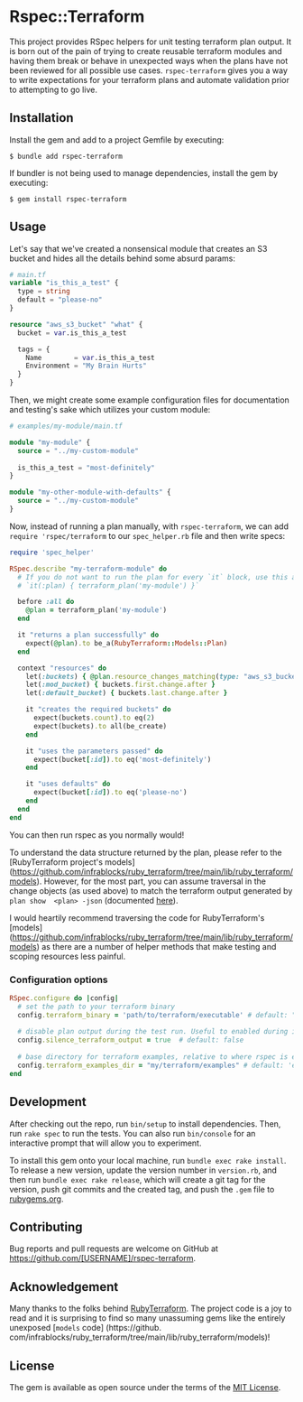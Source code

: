 # Rspec::Terraform

This project provides RSpec helpers for unit testing terraform plan output. It is born out of the pain of trying to 
create reusable terraform modules and having them break or behave in unexpected ways when the plans have not been 
reviewed for all possible use cases. `rspec-terraform` gives you a way to write expectations for your terraform 
plans and automate validation prior to attempting to go live.

## Installation

Install the gem and add to a project Gemfile by executing:

    $ bundle add rspec-terraform

If bundler is not being used to manage dependencies, install the gem by executing:

    $ gem install rspec-terraform

## Usage

Let's say that we've created a nonsensical module that creates an S3 bucket and hides all the details behind some 
absurd params:

```terraform
# main.tf
variable "is_this_a_test" {
  type = string
  default = "please-no"
}

resource "aws_s3_bucket" "what" {
  bucket = var.is_this_a_test

  tags = {
    Name        = var.is_this_a_test
    Environment = "My Brain Hurts"
  }
}
```

Then, we might create some example configuration files for documentation and testing's sake which utilizes your custom 
module:

```terraform
# examples/my-module/main.tf

module "my-module" {
  source = "../my-custom-module"
  
  is_this_a_test = "most-definitely"
}

module "my-other-module-with-defaults" {
  source = "../my-custom-module"
}
```

Now, instead of running a plan manually, with `rspec-terraform`, we can add `require 'rspec/terraform` to our 
`spec_helper.rb` file and then write specs:

```ruby
require 'spec_helper'

RSpec.describe "my-terraform-module" do
  # If you do not want to run the plan for every `it` block, use this approach. Otherwise you can use `subject` or 
  # `it(:plan) { terraform_plan('my-module') }`

  before :all do
    @plan = terraform_plan('my-module')
  end

  it "returns a plan successfully" do
    expect(@plan).to be_a(RubyTerraform::Models::Plan)
  end

  context "resources" do
    let(:buckets) { @plan.resource_changes_matching(type: "aws_s3_bucket") }
    let(:mod_bucket) { buckets.first.change.after }
    let(:default_bucket) { buckets.last.change.after }

    it "creates the required buckets" do
      expect(buckets.count).to eq(2)
      expect(buckets).to all(be_create)
    end

    it "uses the parameters passed" do
      expect(bucket[:id]).to eq('most-definitely')
    end

    it "uses defaults" do
      expect(bucket[:id]).to eq('please-no')
    end
  end
end
```

You can then run rspec as you normally would!

To understand the data structure returned by the plan, please refer to the [RubyTerraform project's models]
(https://github.com/infrablocks/ruby_terraform/tree/main/lib/ruby_terraform/models). However, for the most part, you 
can assume traversal in the change objects (as used above) to match the terraform output generated by `plan show 
<plan> -json` (documented [here](https://developer.hashicorp.com/terraform/internals/json-format)).

I would heartily recommend traversing the code for RubyTerraform's [models]
(https://github.com/infrablocks/ruby_terraform/tree/main/lib/ruby_terraform/models) as there are a number of helper 
methods that make testing and scoping resources less painful.

### Configuration options

```ruby
RSpec.configure do |config|
  # set the path to your terraform binary
  config.terraform_binary = 'path/to/terraform/executable' # default: "/Users/`whoami`/.asdf/shims/terraform"
  
  # disable plan output during the test run. Useful to enabled during initial testing, but can get pretty noisy
  config.silence_terraform_output = true  # default: false
  
  # base directory for terraform examples, relative to where rspec is executed 
  config.terraform_examples_dir = "my/terraform/examples" # default: 'examples'
end
```

## Development

After checking out the repo, run `bin/setup` to install dependencies. Then, run `rake spec` to run the tests. You can also run `bin/console` for an interactive prompt that will allow you to experiment.

To install this gem onto your local machine, run `bundle exec rake install`. To release a new version, update the version number in `version.rb`, and then run `bundle exec rake release`, which will create a git tag for the version, push git commits and the created tag, and push the `.gem` file to [rubygems.org](https://rubygems.org).

## Contributing

Bug reports and pull requests are welcome on GitHub at https://github.com/[USERNAME]/rspec-terraform.

## Acknowledgement

Many thanks to the folks behind [RubyTerraform](https://github.com/infrablocks/ruby_terraform/). The project code is a 
joy to read and it is surprising to find so many unassuming gems like the entirely unexposed [`models` code]
(https://github.
com/infrablocks/ruby_terraform/tree/main/lib/ruby_terraform/models)! 

## License

The gem is available as open source under the terms of the [MIT License](https://opensource.org/licenses/MIT).
